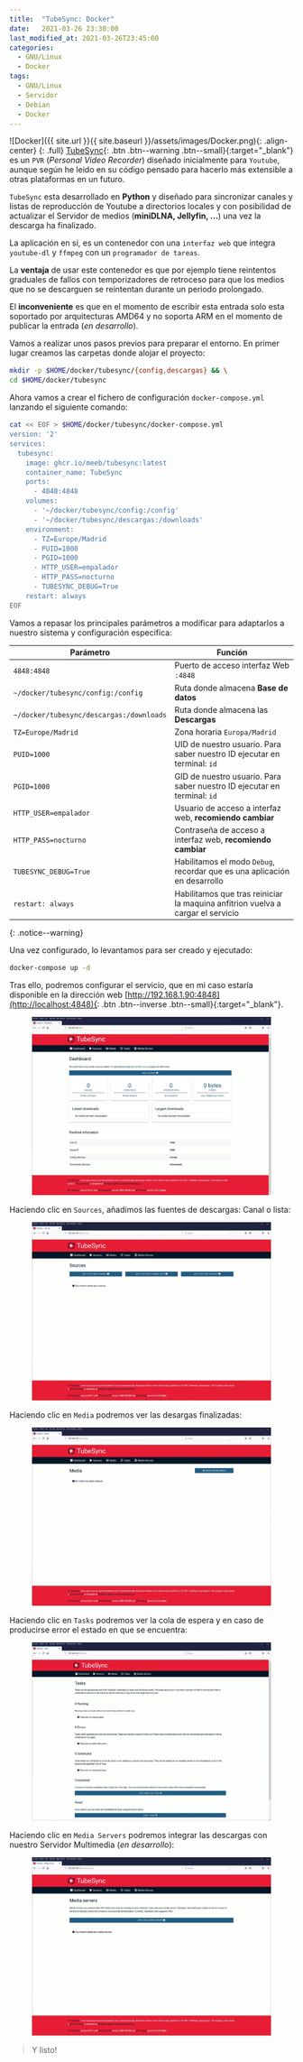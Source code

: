 ```yaml
---
title:  "TubeSync: Docker"
date:   2021-03-26 23:30:00
last_modified_at: 2021-03-26T23:45:00
categories:
  - GNU/Linux
  - Docker
tags:
  - GNU/Linux
  - Servidor
  - Debian
  - Docker
---
```


![Docker]({{ site.url }}{{ site.baseurl }}/assets/images/Docker.png){: .align-center}
{: .full}
[TubeSync](https://github.com/meeb/tubesync){: .btn .btn--warning .btn--small}{:target="_blank"} es un `PVR` (*Personal Video Recorder*) diseñado inicialmente para `Youtube`, aunque según he leido en su código pensado para hacerlo más extensible a otras plataformas en un futuro.

`TubeSync` esta desarrollado en **Python** y diseñado para sincronizar canales y listas de reproducción de Youtube a directorios locales y con posibilidad de actualizar el Servidor de medios (**miniDLNA, Jellyfin, ...**) una vez la descarga ha finalizado.

La aplicación en si, es un contenedor con una `interfaz web` que integra `youtube-dl` y `ffmpeg` con un `programador de tareas`.

La **ventaja** de usar este contenedor es que por ejemplo tiene reintentos graduales de fallos con temporizadores de retroceso para que los medios que no se descarguen se reintentan durante un periodo prolongado.

El **inconveniente** es que en el momento de escribir esta entrada solo esta soportado por arquitecturas AMD64 y no soporta ARM en el momento de publicar la entrada (*en desarrollo*).

Vamos a realizar unos pasos previos para preparar el entorno. En primer lugar creamos las carpetas donde alojar el proyecto:

```bash
mkdir -p $HOME/docker/tubesync/{config,descargas} && \
cd $HOME/docker/tubesync
```

Ahora vamos a crear el fichero de configuración `docker-compose.yml` lanzando el siguiente comando:

```bash
cat << EOF > $HOME/docker/tubesync/docker-compose.yml
version: '2'
services:
  tubesync:
    image: ghcr.io/meeb/tubesync:latest
    container_name: TubeSync
    ports:
      - 4848:4848
    volumes:
      - '~/docker/tubesync/config:/config'
      - '~/docker/tubesync/descargas:/downloads'
    environment:
      - TZ=Europe/Madrid
      - PUID=1000
      - PGID=1000
      - HTTP_USER=empalador
      - HTTP_PASS=nocturno
      - TUBESYNC_DEBUG=True
    restart: always
EOF
```

Vamos a repasar los principales parámetros a modificar para adaptarlos a nuestro sistema y configuración especifica:

| Parámetro | Función |
| ------ | ------ |
| `4848:4848` | Puerto de acceso interfaz Web `:4848` |
| `~/docker/tubesync/config:/config` | Ruta donde almacena **Base de datos** |
| `~/docker/tubesync/descargas:/downloads` | Ruta donde almacena las **Descargas** |
| `TZ=Europe/Madrid` | Zona horaria `Europa/Madrid` |
| `PUID=1000` | UID de nuestro usuario. Para saber nuestro ID ejecutar en terminal: `id` |
| `PGID=1000` | GID de nuestro usuario. Para saber nuestro ID ejecutar en terminal: `id` |
| `HTTP_USER=empalador` | Usuario de acceso a interfaz web, **recomiendo cambiar** |
| `HTTP_PASS=nocturno` | Contraseña de acceso a interfaz web, **recomiendo cambiar** |
| `TUBESYNC_DEBUG=True` | Habilitamos el modo `Debug`, recordar que es una aplicación en desarrollo |
| `restart: always` | Habilitamos que tras reiniciar la maquina anfitrion vuelva a cargar el servicio |
{: .notice--warning}

Una vez configurado, lo levantamos para ser creado y ejecutado:

```bash
docker-compose up -d
```

Tras ello, podremos configurar el servicio, que en mi caso estaría disponible en la dirección web [http://192.168.1.90:4848](http://localhost:4848){: .btn .btn--inverse .btn--small}{:target="_blank"}.

<figure>
    <a href="/assets/images/posts/tubesync1.jpg.jpg"><img src="/assets/images/posts/tubesync1.jpg"></a>
</figure>

Haciendo clic en `Sources`, añadimos las fuentes de descargas: Canal o lista:

<figure>
    <a href="/assets/images/posts/tubesync2.jpg"><img src="/assets/images/posts/tubesync2.jpg"></a>
</figure>

Haciendo clic en `Media` podremos ver las desargas finalizadas:

<figure>
    <a href="/assets/images/posts/tubesync3.jpg"><img src="/assets/images/posts/tubesync3.jpg"></a>
</figure>

Haciendo clic en `Tasks` podremos ver la cola de espera y en caso de producirse error el estado en que se encuentra:

<figure>
    <a href="/assets/images/posts/tubesync4.jpg"><img src="/assets/images/posts/tubesync4.jpg"></a>
</figure>

Haciendo clic en `Media Servers` podremos integrar las descargas con nuestro Servidor Multimedia (*en desarrollo*):

<figure>
    <a href="/assets/images/posts/tubesync5.jpg"><img src="/assets/images/posts/tubesync5.jpg"></a>
</figure>

> Y listo!
